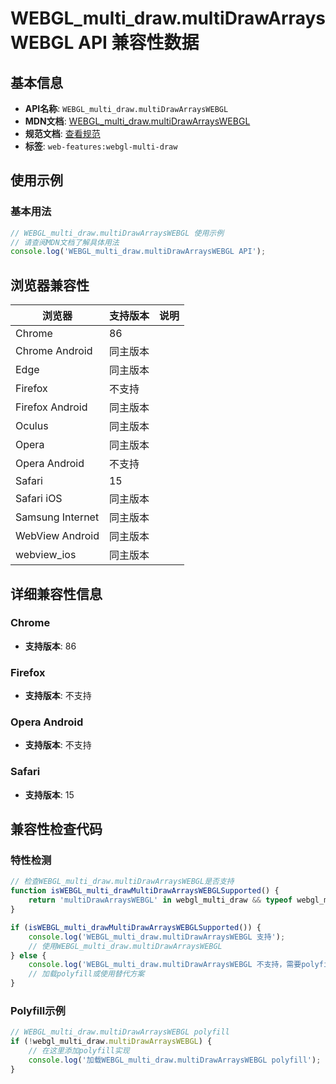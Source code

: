 # WEBGL_multi_draw.multiDrawArraysWEBGL API 兼容性数据

## 基本信息

- **API名称**: `WEBGL_multi_draw.multiDrawArraysWEBGL`
- **MDN文档**: [WEBGL_multi_draw.multiDrawArraysWEBGL](https://developer.mozilla.org/docs/Web/API/WEBGL_multi_draw/multiDrawArraysWEBGL)
- **规范文档**: [查看规范](https://registry.khronos.org/webgl/extensions/WEBGL_multi_draw/)
- **标签**: `web-features:webgl-multi-draw`

## 使用示例

### 基本用法

```javascript
// WEBGL_multi_draw.multiDrawArraysWEBGL 使用示例
// 请查阅MDN文档了解具体用法
console.log('WEBGL_multi_draw.multiDrawArraysWEBGL API');
```

## 浏览器兼容性

| 浏览器 | 支持版本 | 说明 |
|--------|----------|------|
| Chrome | 86 |  |
| Chrome Android | 同主版本 |  |
| Edge | 同主版本 |  |
| Firefox | 不支持 |  |
| Firefox Android | 同主版本 |  |
| Oculus | 同主版本 |  |
| Opera | 同主版本 |  |
| Opera Android | 不支持 |  |
| Safari | 15 |  |
| Safari iOS | 同主版本 |  |
| Samsung Internet | 同主版本 |  |
| WebView Android | 同主版本 |  |
| webview_ios | 同主版本 |  |

## 详细兼容性信息

### Chrome

- **支持版本**: 86

### Firefox

- **支持版本**: 不支持

### Opera Android

- **支持版本**: 不支持

### Safari

- **支持版本**: 15

## 兼容性检查代码

### 特性检测

```javascript
// 检查WEBGL_multi_draw.multiDrawArraysWEBGL是否支持
function isWEBGL_multi_drawMultiDrawArraysWEBGLSupported() {
    return 'multiDrawArraysWEBGL' in webgl_multi_draw && typeof webgl_multi_draw.multiDrawArraysWEBGL === 'function';
}

if (isWEBGL_multi_drawMultiDrawArraysWEBGLSupported()) {
    console.log('WEBGL_multi_draw.multiDrawArraysWEBGL 支持');
    // 使用WEBGL_multi_draw.multiDrawArraysWEBGL
} else {
    console.log('WEBGL_multi_draw.multiDrawArraysWEBGL 不支持，需要polyfill');
    // 加载polyfill或使用替代方案
}
```

### Polyfill示例

```javascript
// WEBGL_multi_draw.multiDrawArraysWEBGL polyfill
if (!webgl_multi_draw.multiDrawArraysWEBGL) {
    // 在这里添加polyfill实现
    console.log('加载WEBGL_multi_draw.multiDrawArraysWEBGL polyfill');
}
```

